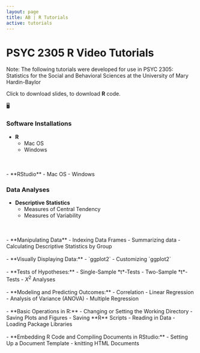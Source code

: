 ```yaml
---
layout: page
title: AB | R Tutorials
active: tutorials
---
```


# PSYC 2305 R Video Tutorials

Note: The following tutorials were developed for use in PSYC 2305: Statistics for the Social and Behavioral Sciences at the University of Mary Hardin-Baylor

Click <span class="glyphicon glyphicon-file"></span> to download slides, <span class="glyphicon glyphicon-signal"></span> to download **R** code.

🖥

### Software Installations
- **R**
    - Mac OS
    - Windows
<br>
<br>
- **RStudio**
    - Mac OS
    - Windows

### Data Analyses
- **Descriptive Statistics**
    - Measures of Central Tendency
    - Measures of Variability
<br>
<br>
- **Manipulating Data**
    - Indexing Data Frames
    - Summarizing data
    - Calculating Descriptive Statistics by Group
<br>
<br>
- **Visually Displaying Data:**
    - `ggplot2`
    - Customizing `ggplot2`
<br>
<br>
- **Tests of Hypotheses:**
    - Single-Sample *t*-Tests
    - Two-Sample *t*-Tests
    - <i>&Chi;</i><sup>2</sup> Analyses
<br>
<br>
- **Modeling and Predicting Outcomes:**
    - Correlation
    - Linear Regression
    - Analysis of Variance (ANOVA)
    - Multiple Regression
<br>
<br>
- **Basic Operations in R:**
    - Changing or Setting the Working Directory
    - Saving Plots and Figures
    - Saving **R** Scripts
    - Reading in Data
    - Loading Package Libraries
<br>
<br>
- **Embedding R Code and Compiling Documents in RStudio:**
    - Setting Up a Document Template
    - knitting HTML Documents
    <!--- - <a href="http://aaronbaggett.com/videotest" 
      target="_blank"> Manipulating Data with `dplyr`</a> 
      <a href="http://aaronbaggett.com/code/two_way_anova.R">
          <span class="glyphicon glyphicon-file"></span>
        </a>
      <a href="http://aaronbaggett.com/code/two_way_anova.R">
          <span class="glyphicon glyphicon-signal"></span>
        </a> --->

<!---
<ol>
  <li> <a href="http://aaronbaggett.com/videotest" target="_blank">Tutorial Label: Tutorial Sublabel</a> </li>
  <li> <a href="http://aaronbaggett.com/videotest" target="_blank">Tutorial Label: Tutorial Sublabel</a> </li>
  <li> <a href="http://aaronbaggett.com/videotest" target="_blank">Tutorial Label: Tutorial Sublabel</a> </li>
  <li> <a href="http://aaronbaggett.com/videotest" target="_blank">Tutorial Label: Tutorial Sublabel</a> </li>
</ol>

### Tutorial Category
<ol>
  <li> <a href="http://aaronbaggett.com/videotest" target="_blank">Tutorial Label: Tutorial Sublabel</a> </li>
  <li> <a href="http://aaronbaggett.com/videotest" target="_blank">Tutorial Label: Tutorial Sublabel</a> </li>
  <li> <a href="http://aaronbaggett.com/videotest" target="_blank">Tutorial Label: Tutorial Sublabel</a> </li>
  <li> <a href="http://aaronbaggett.com/videotest" target="_blank">Tutorial Label: Tutorial Sublabel</a> </li>
</ol>
--->